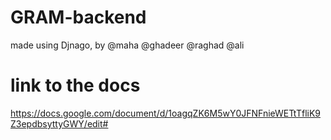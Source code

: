 # GRAM-backend

made using Djnago, by @maha @ghadeer @raghad @ali

# link to the docs
https://docs.google.com/document/d/1oagqZK6M5wY0JFNFnieWETtTfliK9Z3epdbsyttyGWY/edit#
